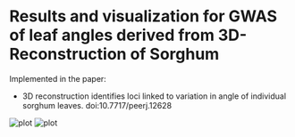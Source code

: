 # Results and visualization for GWAS of leaf angles derived from 3D-Reconstruction of Sorghum

Implemented in the paper:

  * 3D reconstruction identifies loci linked to variation in angle of individual sorghum leaves. doi:10.7717/peerj.12628


![plot](https:/github.com/mtross2/Sorghum-3D-Reconstruction/Figures/Fig_2.png)
![plot](https:/github.com/mtross2/Sorghum-3D-Reconstruction/Figures/Fig_3.png)
